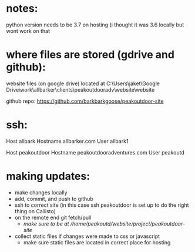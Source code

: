 # notes:
python version needs to be 3.7 on hosting (i thought it was 3.6 locally but wont
work on that

# where files are stored (gdrive and github):
website files (on google drive) located at
C:\Users\jaket\Google Drive\work\allbarker\clients\peakoutdooradv\website\website

github repo: https://github.com/barkbarkgoose/peakoutdoor-site

# ssh:
Host allbark
        Hostname allbarker.com
        User allbark1

Host peakoutdoor
        Hostname peakoutdooradventures.com
        User peakoutd

# making updates:
- make changes locally
- add, commit, and push to github
- ssh to correct site (in this case ssh peakoutdoor is set up to do the right thing
  on Callisto)
- on the remote end git fetch/pull
  - *make sure to be at /home/peakoutd/website/project/peakoutdoor-site*
- collect static files if changes were made to css or javascript
  - make sure static files are located in correct place for hosting
